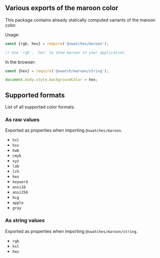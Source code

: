 ## Various exports of the maroon color

This package contains already statically computed variants of the maroon color.

Usage:
```js
const {rgb, hex} = require('@swatches/maroon');

// Use `rgb`, `hex` to show maroon in your application.
```

In the browser:
```js
const {hex} = require('@swatch/maroon/string');

document.body.style.backgroundColor = hex;
```

## Supported formats


List of all supported color formats.

### As raw values

Exported as properties when importing `@swatches/maroon`.

- `hsl`
- `hsv`
- `hwb`
- `cmyk`
- `xyz`
- `lab`
- `lch`
- `hex`
- `keyword`
- `ansi16`
- `ansi256`
- `hcg`
- `apple`
- `gray`

### As string values

Exported as properties when importing `@swatches/maroon/string`.

- `rgb`
- `hsl`
- `hex`
